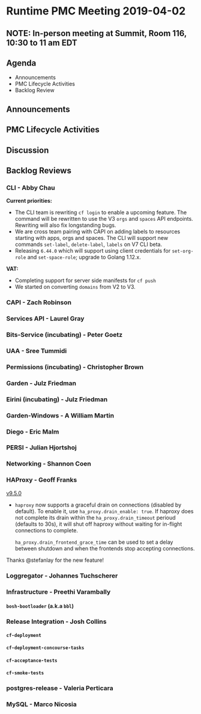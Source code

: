 # Runtime PMC Meeting 2019-04-02

## NOTE: In-person meeting at Summit, Room 116, 10:30 to 11 am EDT

## Agenda

* Announcements
* PMC Lifecycle Activities
* Backlog Review


## Announcements


## PMC Lifecycle Activities


## Discussion


## Backlog Reviews

### CLI - Abby Chau

**Current priorities:**
- The CLI team is rewriting `cf login` to enable a upcoming feature. The command will be rewritten to use the V3 `orgs` and `spaces` API endpoints. Rewriting will also fix longstanding bugs.
- We are cross team pairing with CAPI on adding labels to resources starting with apps, orgs and spaces. The CLI will support new commands `set-label`, `delete-label`, `labels` on V7 CLI beta. 
- Releasing `6.44.0` which will support using client credentials for `set-org-role` and `set-space-role`; upgrade to Golang 1.12.x. 

**VAT:**
- Completing support for server side manifests for `cf push`
- We started on converting `domains` from V2 to V3.


### CAPI - Zach Robinson


### Services API - Laurel Gray


### Bits-Service (incubating) - Peter Goetz


### UAA - Sree Tummidi


### Permissions (incubating) - Christopher Brown


### Garden - Julz Friedman


### Eirini (incubating) - Julz Friedman


### Garden-Windows - A William Martin


### Diego - Eric Malm


### PERSI - Julian Hjortshoj


### Networking - Shannon Coen


### HAProxy - Geoff Franks

[v9.5.0](https://github.com/cloudfoundry-incubator/haproxy-boshrelease/releases/tag/v9.5.0)

- `haproxy` now supports a graceful drain on connections (disabled by default).
  To enable it, use `ha_proxy.drain_enable: true`. If haproxy does not complete
  its drain within the `ha_proxy.drain_timeout` perioud (defaults to 30s), it will
  shut off haproxy without waiting for in-flight connections to complete.

  `ha_proxy.drain_frontend_grace_time` can be used to set a delay between shutdown and
  when the frontends stop accepting connections.

Thanks @stefanlay for the new feature!

### Loggregator - Johannes Tuchscherer


### Infrastructure - Preethi Varambally

#### `bosh-bootloader` (a.k.a `bbl`)


### Release Integration - Josh Collins

#### `cf-deployment`


#### `cf-deployment-concourse-tasks`


#### `cf-acceptance-tests`


#### `cf-smoke-tests`


### postgres-release - Valeria Perticara


### MySQL - Marco Nicosia
